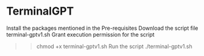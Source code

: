 # TerminalGPT
Install the packages mentioned in the Pre-requisites
Download the script file terminal-gptv1.sh
Grant execution permission for the script
>> chmod +x terminal-gptv1.sh
Run the script
>> ./terminal-gptv1.sh
